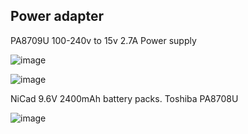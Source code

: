 

## Power adapter

PA8709U 100-240v to 15v 2.7A Power supply

![image](https://user-images.githubusercontent.com/38451588/182169732-cd83a73b-06ff-41ae-9630-79a66f8f0171.png)


![image](https://user-images.githubusercontent.com/38451588/182169837-f19b0452-940e-4cb5-ab80-8133dd0a9206.png)


NiCad 9.6V 2400mAh battery packs. Toshiba PA8708U


![image](https://user-images.githubusercontent.com/38451588/182171243-6664e030-1c6e-4a77-9f7d-40c7ca8eec98.png)


